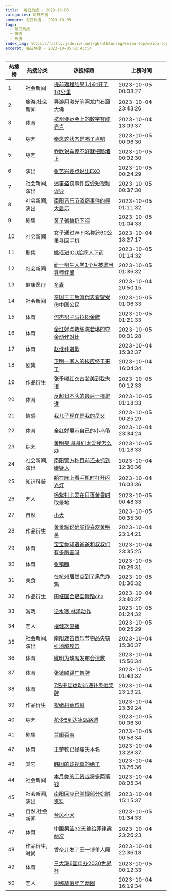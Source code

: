 ```yaml
---
title:  每日热搜 - 2023-10-05
categories: 每日热搜
summary: 每日热搜 - 2023-10-05
tags:
  - 每日热搜
  - 微博
  - 热搜
index_img: https://fastly.jsdelivr.net/gh/athlonreg/weibo-top/weibo-top.jpeg
excerpt: 每日热搜 - 2023-10-05 01:43:54
---
```


| 热搜榜 | 热搜分类 | 热搜标题 | 上榜时间 |
| --- | --- | --- | --- |
| 1 | 社会新闻 | [提前返程结果1小时开了10公里](https://s.weibo.com/weibo%3Fq%3D%2523%E6%8F%90%E5%89%8D%E8%BF%94%E7%A8%8B%E7%BB%93%E6%9E%9C1%E5%B0%8F%E6%97%B6%E5%BC%80%E4%BA%8610%E5%85%AC%E9%87%8C%2523) | 2023-10-05 00:03:27 | 
| 2 | 旅游,社会新闻 | [导游用激光笔照龙门石窟大佛](https://s.weibo.com/weibo%3Fq%3D%2523%E5%AF%BC%E6%B8%B8%E7%94%A8%E6%BF%80%E5%85%89%E7%AC%94%E7%85%A7%E9%BE%99%E9%97%A8%E7%9F%B3%E7%AA%9F%E5%A4%A7%E4%BD%9B%2523) | 2023-10-04 23:43:26 | 
| 3 | 体育 | [杭州亚运会上的数字智能亮点](https://s.weibo.com/weibo%3Fq%3D%2523%E6%9D%AD%E5%B7%9E%E4%BA%9A%E8%BF%90%E4%BC%9A%E4%B8%8A%E7%9A%84%E6%95%B0%E5%AD%97%E6%99%BA%E8%83%BD%E4%BA%AE%E7%82%B9%2523) | 2023-10-04 13:09:37 | 
| 4 | 综艺 | [秦岚这状态是喝了点吧](https://s.weibo.com/weibo%3Fq%3D%2523%E7%A7%A6%E5%B2%9A%E8%BF%99%E7%8A%B6%E6%80%81%E6%98%AF%E5%96%9D%E4%BA%86%E7%82%B9%E5%90%A7%2523) | 2023-10-05 00:06:30 | 
| 5 | 综艺 | [乔欣说车停不好就把路堵上](https://s.weibo.com/weibo%3Fq%3D%2523%E4%B9%94%E6%AC%A3%E8%AF%B4%E8%BD%A6%E5%81%9C%E4%B8%8D%E5%A5%BD%E5%B0%B1%E6%8A%8A%E8%B7%AF%E5%A0%B5%E4%B8%8A%2523) | 2023-10-05 00:02:30 | 
| 6 | 演出 | [张艺兴差点说出EXO](https://s.weibo.com/weibo%3Fq%3D%2523%E5%BC%A0%E8%89%BA%E5%85%B4%E5%B7%AE%E7%82%B9%E8%AF%B4%E5%87%BAEXO%2523) | 2023-10-05 00:24:29 | 
| 7 | 社会新闻,演出 | [迷笛盗窃事件或受短视频误导](https://s.weibo.com/weibo%3Fq%3D%2523%E8%BF%B7%E7%AC%9B%E7%9B%97%E7%AA%83%E4%BA%8B%E4%BB%B6%E6%88%96%E5%8F%97%E7%9F%AD%E8%A7%86%E9%A2%91%E8%AF%AF%E5%AF%BC%2523) | 2023-10-05 00:37:30 | 
| 8 | 社会新闻,演出 | [南阳音乐节盗窃事件的最大启示](https://s.weibo.com/weibo%3Fq%3D%2523%E5%8D%97%E9%98%B3%E9%9F%B3%E4%B9%90%E8%8A%82%E7%9B%97%E7%AA%83%E4%BA%8B%E4%BB%B6%E7%9A%84%E6%9C%80%E5%A4%A7%E5%90%AF%E7%A4%BA%2523) | 2023-10-05 01:11:32 | 
| 9 | 剧集 | [黄子诚被扔下海](https://s.weibo.com/weibo%3Fq%3D%2523%E9%BB%84%E5%AD%90%E8%AF%9A%E8%A2%AB%E6%89%94%E4%B8%8B%E6%B5%B7%2523) | 2023-10-05 01:04:33 | 
| 10 | 社会新闻 | [女子通过WiFi名称跨60公里寻回手机](https://s.weibo.com/weibo%3Fq%3D%2523%E5%A5%B3%E5%AD%90%E9%80%9A%E8%BF%87WiFi%E5%90%8D%E7%A7%B0%E8%B7%A860%E5%85%AC%E9%87%8C%E5%AF%BB%E5%9B%9E%E6%89%8B%E6%9C%BA%2523) | 2023-10-04 18:27:17 | 
| 11 | 剧集 | [姚瑶进ICU给病人下药](https://s.weibo.com/weibo%3Fq%3D%2523%E5%A7%9A%E7%91%B6%E8%BF%9BICU%E7%BB%99%E7%97%85%E4%BA%BA%E4%B8%8B%E8%8D%AF%2523) | 2023-10-05 01:14:32 | 
| 12 | 社会新闻 | [研一男生入学1个月被邀当导师伴郎](https://s.weibo.com/weibo%3Fq%3D%2523%E7%A0%94%E4%B8%80%E7%94%B7%E7%94%9F%E5%85%A5%E5%AD%A61%E4%B8%AA%E6%9C%88%E8%A2%AB%E9%82%80%E5%BD%93%E5%AF%BC%E5%B8%88%E4%BC%B4%E9%83%8E%2523) | 2023-10-05 01:36:32 | 
| 13 | 健康医疗 | [多囊](https://s.weibo.com/weibo%3Fq%3D%2523%E5%A4%9A%E5%9B%8A%2523) | 2023-10-04 20:50:15 | 
| 14 | 社会新闻 | [泰国王王后派代表看望受伤中国公民](https://s.weibo.com/weibo%3Fq%3D%2523%E6%B3%B0%E5%9B%BD%E7%8E%8B%E7%8E%8B%E5%90%8E%E6%B4%BE%E4%BB%A3%E8%A1%A8%E7%9C%8B%E6%9C%9B%E5%8F%97%E4%BC%A4%E4%B8%AD%E5%9B%BD%E5%85%AC%E6%B0%91%2523) | 2023-10-05 01:06:33 | 
| 15 | 体育 | [何杰男子马拉松金牌](https://s.weibo.com/weibo%3Fq%3D%2523%E4%BD%95%E6%9D%B0%E7%94%B7%E5%AD%90%E9%A9%AC%E6%8B%89%E6%9D%BE%E9%87%91%E7%89%8C%2523) | 2023-10-05 01:21:33 | 
| 16 | 体育 | [全红婵与教练陈若琳的夺金动作对比](https://s.weibo.com/weibo%3Fq%3D%2523%E5%85%A8%E7%BA%A2%E5%A9%B5%E4%B8%8E%E6%95%99%E7%BB%83%E9%99%88%E8%8B%A5%E7%90%B3%E7%9A%84%E5%A4%BA%E9%87%91%E5%8A%A8%E4%BD%9C%E5%AF%B9%E6%AF%94%2523) | 2023-10-05 00:01:28 | 
| 17 | 体育 | [赵继伟道歉](https://s.weibo.com/weibo%3Fq%3D%2523%E8%B5%B5%E7%BB%A7%E4%BC%9F%E9%81%93%E6%AD%89%2523) | 2023-10-04 15:32:37 | 
| 18 | 剧集 | [卫明一家人的报应终于来了](https://s.weibo.com/weibo%3Fq%3D%2523%E5%8D%AB%E6%98%8E%E4%B8%80%E5%AE%B6%E4%BA%BA%E7%9A%84%E6%8A%A5%E5%BA%94%E7%BB%88%E4%BA%8E%E6%9D%A5%E4%BA%86%2523) | 2023-10-04 16:04:34 | 
| 19 | 作品衍生 | [张予曦红衣古装美到我失语](https://s.weibo.com/weibo%3Fq%3D%2523%E5%BC%A0%E4%BA%88%E6%9B%A6%E7%BA%A2%E8%A1%A3%E5%8F%A4%E8%A3%85%E7%BE%8E%E5%88%B0%E6%88%91%E5%A4%B1%E8%AF%AD%2523) | 2023-10-05 00:12:33 | 
| 20 | 体育 | [反超日本队的最后一棒是谁](https://s.weibo.com/weibo%3Fq%3D%2523%E5%8F%8D%E8%B6%85%E6%97%A5%E6%9C%AC%E9%98%9F%E7%9A%84%E6%9C%80%E5%90%8E%E4%B8%80%E6%A3%92%E6%98%AF%E8%B0%81%2523) | 2023-10-05 01:18:33 | 
| 21 | 情感 | [我儿子现在是我的岳父](https://s.weibo.com/weibo%3Fq%3D%2523%E6%88%91%E5%84%BF%E5%AD%90%E7%8E%B0%E5%9C%A8%E6%98%AF%E6%88%91%E7%9A%84%E5%B2%B3%E7%88%B6%2523) | 2023-10-05 00:25:29 | 
| 22 | 体育 | [全红婵展示自己的小乌龟](https://s.weibo.com/weibo%3Fq%3D%2523%E5%85%A8%E7%BA%A2%E5%A9%B5%E5%B1%95%E7%A4%BA%E8%87%AA%E5%B7%B1%E7%9A%84%E5%B0%8F%E4%B9%8C%E9%BE%9F%2523) | 2023-10-04 23:34:24 | 
| 23 | 综艺 | [黄明昊 哥哥们太爱我怎么办](https://s.weibo.com/weibo%3Fq%3D%2523%E9%BB%84%E6%98%8E%E6%98%8A%20%E5%93%A5%E5%93%A5%E4%BB%AC%E5%A4%AA%E7%88%B1%E6%88%91%E6%80%8E%E4%B9%88%E5%8A%9E%2523) | 2023-10-05 01:18:33 | 
| 24 | 社会新闻,演出 | [南阳警方称目前还未抓到嫌疑人](https://s.weibo.com/weibo%3Fq%3D%2523%E5%8D%97%E9%98%B3%E8%AD%A6%E6%96%B9%E7%A7%B0%E7%9B%AE%E5%89%8D%E8%BF%98%E6%9C%AA%E6%8A%93%E5%88%B0%E5%AB%8C%E7%96%91%E4%BA%BA%2523) | 2023-10-04 12:30:36 | 
| 25 | 知识科普 | [躺在床上看手机时打开闪光灯](https://s.weibo.com/weibo%3Fq%3D%2523%E8%BA%BA%E5%9C%A8%E5%BA%8A%E4%B8%8A%E7%9C%8B%E6%89%8B%E6%9C%BA%E6%97%B6%E6%89%93%E5%BC%80%E9%97%AA%E5%85%89%E7%81%AF%2523) | 2023-10-04 16:03:36 | 
| 26 | 艺人 | [杨紫打卡爱在日落黄昏时取景地](https://s.weibo.com/weibo%3Fq%3D%2523%E6%9D%A8%E7%B4%AB%E6%89%93%E5%8D%A1%E7%88%B1%E5%9C%A8%E6%97%A5%E8%90%BD%E9%BB%84%E6%98%8F%E6%97%B6%E5%8F%96%E6%99%AF%E5%9C%B0%2523) | 2023-10-05 00:48:33 | 
| 27 | 自然 | [小犬](https://s.weibo.com/weibo%3Fq%3D%2523%E5%B0%8F%E7%8A%AC%2523) | 2023-10-05 00:35:30 | 
| 28 | 作品衍生 | [黄景瑜说确实很喜欢黄明昊](https://s.weibo.com/weibo%3Fq%3D%2523%E9%BB%84%E6%99%AF%E7%91%9C%E8%AF%B4%E7%A1%AE%E5%AE%9E%E5%BE%88%E5%96%9C%E6%AC%A2%E9%BB%84%E6%98%8E%E6%98%8A%2523) | 2023-10-04 23:14:21 | 
| 29 | 体育 | [宝宝你知道爸爸和叔叔们有多厉害吗](https://s.weibo.com/weibo%3Fq%3D%2523%E5%AE%9D%E5%AE%9D%E4%BD%A0%E7%9F%A5%E9%81%93%E7%88%B8%E7%88%B8%E5%92%8C%E5%8F%94%E5%8F%94%E4%BB%AC%E6%9C%89%E5%A4%9A%E5%8E%89%E5%AE%B3%E5%90%97%2523) | 2023-10-04 23:35:25 | 
| 30 | 体育 | [张镇麟](https://s.weibo.com/weibo%3Fq%3D%2523%E5%BC%A0%E9%95%87%E9%BA%9F%2523) | 2023-10-05 00:26:31 | 
| 31 | 美食 | [在杭州居然点到了黑色炸鸡](https://s.weibo.com/weibo%3Fq%3D%2523%E5%9C%A8%E6%9D%AD%E5%B7%9E%E5%B1%85%E7%84%B6%E7%82%B9%E5%88%B0%E4%BA%86%E9%BB%91%E8%89%B2%E7%82%B8%E9%B8%A1%2523) | 2023-10-05 01:36:32 | 
| 32 | 作品衍生 | [田柾国金珉奎舞蹈cha](https://s.weibo.com/weibo%3Fq%3D%2523%E7%94%B0%E6%9F%BE%E5%9B%BD%E9%87%91%E7%8F%89%E5%A5%8E%E8%88%9E%E8%B9%88cha%2523) | 2023-10-04 23:40:27 | 
| 33 | 游戏 | [逆水寒 林泽动作](https://s.weibo.com/weibo%3Fq%3D%2523%E9%80%86%E6%B0%B4%E5%AF%92%20%E6%9E%97%E6%B3%BD%E5%8A%A8%E4%BD%9C%2523) | 2023-10-05 01:24:32 | 
| 34 | 艺人 | [檀健次直播](https://s.weibo.com/weibo%3Fq%3D%2523%E6%AA%80%E5%81%A5%E6%AC%A1%E7%9B%B4%E6%92%AD%2523) | 2023-10-05 00:25:29 | 
| 35 | 社会新闻,演出 | [南阳迷笛音乐节物品失窃引地域攻击](https://s.weibo.com/weibo%3Fq%3D%2523%E5%8D%97%E9%98%B3%E8%BF%B7%E7%AC%9B%E9%9F%B3%E4%B9%90%E8%8A%82%E7%89%A9%E5%93%81%E5%A4%B1%E7%AA%83%E5%BC%95%E5%9C%B0%E5%9F%9F%E6%94%BB%E5%87%BB%2523) | 2023-10-04 15:30:37 | 
| 36 | 体育 | [姚明为缺席发布会道歉](https://s.weibo.com/weibo%3Fq%3D%2523%E5%A7%9A%E6%98%8E%E4%B8%BA%E7%BC%BA%E5%B8%AD%E5%8F%91%E5%B8%83%E4%BC%9A%E9%81%93%E6%AD%89%2523) | 2023-10-04 15:56:34 | 
| 37 | 体育 | [张镇麟踢广告牌](https://s.weibo.com/weibo%3Fq%3D%2523%E5%BC%A0%E9%95%87%E9%BA%9F%E8%B8%A2%E5%B9%BF%E5%91%8A%E7%89%8C%2523) | 2023-10-05 01:43:32 | 
| 38 | 体育 | [7名中国运动员递补奥运奖牌](https://s.weibo.com/weibo%3Fq%3D%25237%E5%90%8D%E4%B8%AD%E5%9B%BD%E8%BF%90%E5%8A%A8%E5%91%98%E9%80%92%E8%A1%A5%E5%A5%A5%E8%BF%90%E5%A5%96%E7%89%8C%2523) | 2023-10-04 23:13:21 | 
| 39 | 作品衍生 | [祝绪丹葫芦辫](https://s.weibo.com/weibo%3Fq%3D%2523%E7%A5%9D%E7%BB%AA%E4%B8%B9%E8%91%AB%E8%8A%A6%E8%BE%AB%2523) | 2023-10-04 23:39:24 | 
| 40 | 综艺 | [花少5到达冰岛路透](https://s.weibo.com/weibo%3Fq%3D%2523%E8%8A%B1%E5%B0%915%E5%88%B0%E8%BE%BE%E5%86%B0%E5%B2%9B%E8%B7%AF%E9%80%8F%2523) | 2023-10-05 00:06:30 | 
| 41 | 剧集 | [兰闺喜事](https://s.weibo.com/weibo%3Fq%3D%2523%E5%85%B0%E9%97%BA%E5%96%9C%E4%BA%8B%2523) | 2023-10-05 00:58:34 | 
| 42 | 体育 | [王楚钦已经痛失本名](https://s.weibo.com/weibo%3Fq%3D%2523%E7%8E%8B%E6%A5%9A%E9%92%A6%E5%B7%B2%E7%BB%8F%E7%97%9B%E5%A4%B1%E6%9C%AC%E5%90%8D%2523) | 2023-10-04 13:28:37 | 
| 43 | 其它 | [韩国的歧视真的绝了](https://s.weibo.com/weibo%3Fq%3D%2523%E9%9F%A9%E5%9B%BD%E7%9A%84%E6%AD%A7%E8%A7%86%E7%9C%9F%E7%9A%84%E7%BB%9D%E4%BA%86%2523) | 2023-10-04 13:26:36 | 
| 44 | 社会新闻 | [本月你的工资或将多两笔钱](https://s.weibo.com/weibo%3Fq%3D%2523%E6%9C%AC%E6%9C%88%E4%BD%A0%E7%9A%84%E5%B7%A5%E8%B5%84%E6%88%96%E5%B0%86%E5%A4%9A%E4%B8%A4%E7%AC%94%E9%92%B1%2523) | 2023-10-04 08:05:34 | 
| 45 | 社会新闻,演出 | [南阳回应已掌握部分窃贼资料](https://s.weibo.com/weibo%3Fq%3D%2523%E5%8D%97%E9%98%B3%E5%9B%9E%E5%BA%94%E5%B7%B2%E6%8E%8C%E6%8F%A1%E9%83%A8%E5%88%86%E7%AA%83%E8%B4%BC%E8%B5%84%E6%96%99%2523) | 2023-10-04 15:15:37 | 
| 46 | 自然,社会新闻 | [台风小犬](https://s.weibo.com/weibo%3Fq%3D%2523%E5%8F%B0%E9%A3%8E%E5%B0%8F%E7%8A%AC%2523) | 2023-10-05 01:34:33 | 
| 47 | 体育 | [中国男篮32天输给菲律宾两次](https://s.weibo.com/weibo%3Fq%3D%2523%E4%B8%AD%E5%9B%BD%E7%94%B7%E7%AF%AE32%E5%A4%A9%E8%BE%93%E7%BB%99%E8%8F%B2%E5%BE%8B%E5%AE%BE%E4%B8%A4%E6%AC%A1%2523) | 2023-10-04 23:26:23 | 
| 48 | 作品衍生,时尚 | [香奈儿发了王一博单人照](https://s.weibo.com/weibo%3Fq%3D%2523%E9%A6%99%E5%A5%88%E5%84%BF%E5%8F%91%E4%BA%86%E7%8E%8B%E4%B8%80%E5%8D%9A%E5%8D%95%E4%BA%BA%E7%85%A7%2523) | 2023-10-04 22:36:18 | 
| 49 | 体育 | [三大洲6国申办2030世界杯](https://s.weibo.com/weibo%3Fq%3D%2523%E4%B8%89%E5%A4%A7%E6%B4%B26%E5%9B%BD%E7%94%B3%E5%8A%9E2030%E4%B8%96%E7%95%8C%E6%9D%AF%2523) | 2023-10-05 00:12:33 | 
| 50 | 艺人 | [谢娜放假胖了两圈](https://s.weibo.com/weibo%3Fq%3D%2523%E8%B0%A2%E5%A8%9C%E6%94%BE%E5%81%87%E8%83%96%E4%BA%86%E4%B8%A4%E5%9C%88%2523) | 2023-10-04 16:19:34 | 
